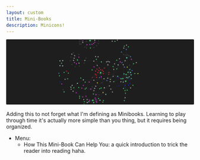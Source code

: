 ```yaml
---
layout: custom
title: Mini-Books
description: Minicons!
---
```


<img class="myImg" src="../images/headers/grey-obsidian-graph-view-version-two.png" alt="grey-obsidian-graph-view-version-two" style="border: 1px solid #000; border-radius: 1px; padding: 0px; cursor: pointer;">

Adding this to not forget what I'm defining as Minibooks.
Learning to play through time it's actually more simple than you thing, but it requires being organized.


- Menu:
  - How This Mini-Book Can Help You: a quick introduction to trick the reader into reading haha.

